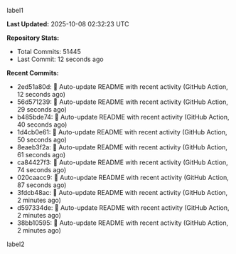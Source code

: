 
label1 
<!-- ACTIVITY_START -->
**Last Updated:** 2025-10-08 02:32:23 UTC

**Repository Stats:**
- Total Commits: 51445
- Last Commit: 12 seconds ago

**Recent Commits:**
- 2ed51a80d: 🤖 Auto-update README with recent activity (GitHub Action, 12 seconds ago)
- 56d571239: 🤖 Auto-update README with recent activity (GitHub Action, 29 seconds ago)
- b485bde74: 🤖 Auto-update README with recent activity (GitHub Action, 40 seconds ago)
- 1d4cb0e61: 🤖 Auto-update README with recent activity (GitHub Action, 50 seconds ago)
- 8eaeb3f2a: 🤖 Auto-update README with recent activity (GitHub Action, 61 seconds ago)
- ca84427f3: 🤖 Auto-update README with recent activity (GitHub Action, 74 seconds ago)
- 020caacc9: 🤖 Auto-update README with recent activity (GitHub Action, 87 seconds ago)
- 3fdcb48ac: 🤖 Auto-update README with recent activity (GitHub Action, 2 minutes ago)
- d597334de: 🤖 Auto-update README with recent activity (GitHub Action, 2 minutes ago)
- 38bb10595: 🤖 Auto-update README with recent activity (GitHub Action, 2 minutes ago)
<!-- ACTIVITY_END -->

label2
